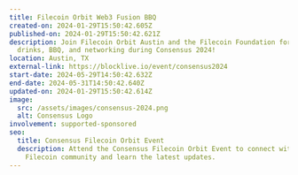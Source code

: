 ```yaml
---
title: Filecoin Orbit Web3 Fusion BBQ
created-on: 2024-01-29T15:50:42.605Z
published-on: 2024-01-29T15:50:42.621Z
description: Join Filecoin Orbit Austin and the Filecoin Foundation for talks,
  drinks, BBQ, and networking during Consensus 2024!
location: Austin, TX
external-link: https://blocklive.io/event/consensus2024
start-date: 2024-05-29T14:50:42.632Z
end-date: 2024-05-31T14:50:42.640Z
updated-on: 2024-01-29T15:50:42.614Z
image:
  src: /assets/images/consensus-2024.png
  alt: Consensus Logo
involvement: supported-sponsored
seo:
  title: Consensus Filecoin Orbit Event
  description: Attend the Consensus Filecoin Orbit Event to connect with the
    Filecoin community and learn the latest updates.
---
```

